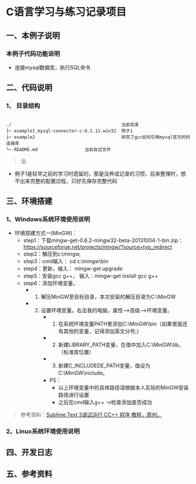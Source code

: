 # C语言学习与练习记录项目

## 一、本例子说明

### 本例子代码功能说明

+ 连接mysql数据库，执行SQL命令


## 二、代码说明

### 1、 目录结构

~~~

./                                          当前目录 
├─ example1_mysql-connector-c-6.1.11-win32  例子1
├─ example2                                 研究了gcc如何引用mysql官方的的连接库
└─ README.md                  当前自述文件

~~~



> 注:
+ 例子1是较早之前的学习时遗留的，那是没养成记录的习惯，后来整理时，想不出来完整的配置过程，只好先保存完整代码



## 三、环境搭建

### 1、Windows系统环境使用说明

+ 环境搭建方式一(MinGW)：
    * step1：下载mingw-get-0.6.2-mingw32-beta-20131004-1-bin.zip：https://sourceforge.net/projects/mingw/?source=typ_redirect
    * step2：解压到c:\mingw,
    * step3：cmd输入： cd c:\mingw\bin
    * step4：更新，输入： mingw-get upgrade
    * step5：安装gcc g++， 输入：mingw-get install gcc g++
    * step6：添加环境变量，
        + 1. 解压MinGW至目标目录，本次安装的解压目录为C:\MinGW
        + 2. 设置环境变量。右击我的电脑，属性-->高级-->环境变量。
              * 1) 在系统环境变量PATH里添加C:\MinGW\bin（如果里面还有其他的变量，记得添加英文分号;）
              * 2) 新建LIBRARY_PATH变量，在值中加入C:\MinGW\lib。（标准库位置）
              * 3) 新建C_INCLUDEDE_PATH变量，值设为C:\MinGW\include。
              * PS：
                  + 以上环境变量中的具体路径请根据本人实际的MinGW安装路径进行设置
                  + 之后在cmd输入g++ -v检查添加是否成功

> 参考资料：[Sublime Text 3调试运行 CC++ 程序 教程，原创。](https://tieba.baidu.com/p/3481924547?red_tag=3421180941)


### 2、Linux系统环境使用说明


## 四、开发日志


## 五、参考资料



